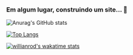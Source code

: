 ### Em algum lugar, construindo um site... 👋

![Anurag's GitHub stats](https://github-readme-stats.vercel.app/api?username=angeloengcomp&show_icons=true&theme=tokyonight)

[![Top Langs](https://github-readme-stats.vercel.app/api/top-langs/?username=angeloengcomp&layout=compact)](https://github.com/angeloengcomp/github-readme-stats)


[![willianrod's wakatime stats](https://github-readme-stats.vercel.app/api/wakatime?username=angeloengcomp)](https://github.com/anuraghazra/github-readme-stats)

<!--
**angeloengcomp/angeloengcomp** is a ✨ _special_ ✨ repository because its `README.md` (this file) appears on your GitHub profile.

Here are some ideas to get you started:

- 🔭 I’m currently working on ...
- 🌱 I’m currently learning ...
- 👯 I’m looking to collaborate on ...
- 🤔 I’m looking for help with ...
- 💬 Ask me about ...
- 📫 How to reach me: ...
- 😄 Pronouns: ...
- ⚡ Fun fact: ...
-->
